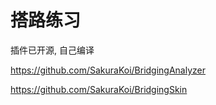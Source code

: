 # 搭路练习

插件已开源, 自己编译

https://github.com/SakuraKoi/BridgingAnalyzer

https://github.com/SakuraKoi/BridgingSkin
